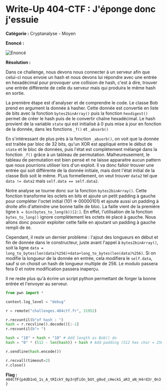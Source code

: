 # Write-Up 404-CTF : J'éponge donc j'essuie

__Catégorie :__ Cryptanalyse - Moyen

**Enoncé :**

![Enoncé](images/enonce.png)

**Résolution :**

Dans ce challenge, nous devons nous connecter à un serveur afin que celui-ci nous envoie un hash et nous devons lui répondre avec une entrée en hexadécimal pour provoquer une collision de hash, c'est à dire, trouver une entrée différente de celle du serveur mais qui produira le même hash en sortie.

La première étape est d'analyser et de comprendre le code. Le classe Bob prend en argument la donnée à hasher. Cette donnée est convertie en liste de bits avec la fonction `bytes2binArray()` puis la fonction `hexdigest()` permet de créer le hash puis de le convertir chaîne hexadécimal. Le hash provient de la variable `state` qui est initialisé à 0 puis mise à jour en fonction de la donnée, dans les fonctions `_f()` et `_absorb()`

En s'intéressant de plus près à la fonction `_absorb()`, on voit que la donnée est traitée par bloc de 32 bits, qu'un XOR est appliqué entre le début de `state` et le bloc de données, puis l'état est complètement mélangé dans la fonction `_f()` grâce à un tableau de permutation. Malheureusement, le tableau de permutation est bien pensé et ne laisse apparaitre aucun pattern que nous pourrions utiliser lors d'un exploit. Il va donc falloir trouver une entrée qui soit différente de la donnée initiale, mais dont l'état initial de la classe Bob soit le même. PLus formellement, on veut trouver `data2` tel que `data != data2` mais `self.data == self.data2`.

Notre analyse se tourne donc sur la fonction `bytes2binArray()`. Cette fonction transforme les octets en bits et ajoute un petit padding à gauche pour compléter l'octet initial (101 => 00000101) et ajoute aussi un padding à droite afin d'atteindre une bonne taille de bloc. La faille vient de la première ligne `b = bin(bytes_to_long(b))[2:]`. En effet, l'utilisation de la fonction `bytes_to_long()` ignore complètement les octets `00` placé à gauche. Nous allons donc pouvoir exploiter cette faille en ajoutant un padding à gauche rempli de `00`.

Cependant, il reste un dernier problème : l'ajout des longueurs en début et fin de donnée dans le constructeur, juste avant l'appel à `bytes2binArray()`, soit la ligne `data = long_to_bytes(len(data)%256)+data+long_to_bytes(len(data)%256)`. Si on modifie la longueur de la donnée en entrée, cela modifiera le `self.data`, sauf si on choisit un hash de longueur multiple de 256. Le modulo passera fera 0 et notre modification passera inaperçu.

Il ne reste plus qu'à écrire un script python permettant de forger la bonne entrée et l'envoyer au serveur.

```python
from pwn import *

context.log_level = "debug"

r = remote("challenges.404ctf.fr", 31952)

r.recvuntil(b"of hash : ")
hash = r.recvline().decode()[:-1]
r.recvuntil(b"> ")

hash = "10" + hash + "10" # Add length as Bob() do
hash = "0" * (512 - len(hash)) + hash # Add padding (512 hex char = 256 bytes)

r.sendline(hash.encode())

r.recvall(timeout=2)
r.close()
```

**Flag :** `404CTF{p4dD1nG_1s_A_tRIckY_0p3r@TiOn_bUt_g0od_cHeckS_aR3_aN_H4rd3r_0n3}`